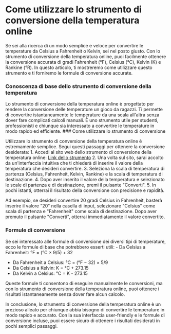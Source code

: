 Come utilizzare lo strumento di conversione della temperatura online
====================================================================

Se sei alla ricerca di un modo semplice e veloce per convertire le temperature da Celsius a Fahrenheit o Kelvin, sei nel posto giusto. Con lo strumento di conversione della temperatura online, puoi facilmente ottenere la conversione accurata di gradi Fahrenheit (°F), Celsius (°C), Kelvin (K) e Rankine (°R). In questo articolo, ti mostreremo come utilizzare questo strumento e ti forniremo le formule di conversione accurate.

### Conoscenza di base dello strumento di conversione della temperatura

Lo strumento di conversione della temperatura online è progettato per rendere la conversione delle temperature un gioco da ragazzi. Ti permette di convertire istantaneamente le temperature da una scala all'altra senza dover fare complicati calcoli manuali. È uno strumento utile per studenti, professionisti e chiunque sia interessato a convertire le temperature in modo rapido ed efficiente. ### Come utilizzare lo strumento di conversione

Utilizzare lo strumento di conversione della temperatura online è estremamente semplice. Segui questi passaggi per ottenere la conversione desiderata: 1. Accedi al sito web dello strumento di conversione della temperatura online: [Link dello strumento](https://www.onlinecalculatorsfree.com/it/convert/temperature-conversion.html)
2. Una volta sul sito, sarai accolto da un'interfaccia intuitiva che ti chiederà di inserire il valore della temperatura che desideri convertire.
3. Seleziona la scala di temperatura di partenza (Celsius, Fahrenheit, Kelvin, Rankine) e la scala di temperatura di destinazione.
4. Dopo aver inserito il valore della temperatura e selezionato le scale di partenza e di destinazione, premi il pulsante "Converti".
5. In pochi istanti, otterrai il risultato della conversione con precisione e rapidità.

Ad esempio, se desideri convertire 20 gradi Celsius in Fahrenheit, basterà inserire il valore "20" nella casella di input, selezionare "Celsius" come scala di partenza e "Fahrenheit" come scala di destinazione. Dopo aver premuto il pulsante "Converti", otterrai immediatamente il valore convertito.

### Formule di conversione

Se sei interessato alle formule di conversione dei diversi tipi di temperature, ecco le formule di base che potrebbero esserti utili: - Da Celsius a Fahrenheit: °F = (°C × 9/5) + 32
- Da Fahrenheit a Celsius: °C = (°F − 32) × 5/9
- Da Celsius a Kelvin: K = °C + 273.15
- Da Kelvin a Celsius: °C = K - 273.15

Queste formule ti consentono di eseguire manualmente le conversioni, ma con lo strumento di conversione della temperatura online, puoi ottenere i risultati istantaneamente senza dover fare alcun calcolo.

In conclusione, lo strumento di conversione della temperatura online è un prezioso alleato per chiunque abbia bisogno di convertire le temperature in modo rapido e accurato. Con la sua interfaccia user-friendly e le formule di conversione incluse, puoi essere sicuro di ottenere i risultati desiderati in pochi semplici passaggi.